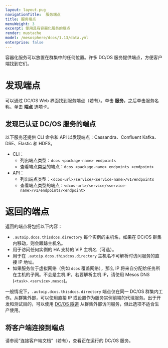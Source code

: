 ```yaml
---
layout: layout.pug
navigationTitle:  服务端点
title: 服务端点
menuWeight: 3
excerpt: 使用具有容器化服务的端点
render: mustache
model: /mesosphere/dcos/1.13/data.yml
enterprise: false
---
```



容器化服务可以放置在群集中的任何位置。许多 DC/OS 服务提供端点，方便客户端找到它们。

# 发现端点
可以通过 DC/OS Web 界面找到服务端点（若有）。单击 **服务**，之后单击服务名称。单击 **端点** 选项卡。

## 发现已认证 DC/OS 服务的端点
以下服务还提供 CLI 命令和 API 以发现端点：Cassandra、Confluent Kafka、DSE、Elastic 和 HDFS。

- CLI：
  - 列出端点类型：`dcos <package-name> endpoints`
  - 查看端点类型的端点：`dcos <package-name> endpoints <endpoint>`
- API：
  - 列出端点类型：`<dcos-url>/service/<service-name>/v1/endpoints`
  - 查看端点类型的端点：`<dcos-url>/service/<service-name>/v1/endpoints/<endpoint>`

# 返回的端点

返回的端点将包括以下内容：

- `.autoip.dcos.thisdcos.directory` 每个实例的主机名，如果在 DC/OS 群集内移动，则会跟踪主机名。
- 用于访问任何实例的 HA 支持的 VIP 主机名（可选）。
- 用于在 `.autoip.dcos.thisdcos.directory` 主机名不可解析时访问服务的直接 IP 地址。
- 如果服务位于虚拟网络（例如 `dcos` 覆盖网络），那么 IP 将来自分配给任务所在主机的子网。不会是主机 IP。若要解析主机 IP，请使用 Mesos DNS (`<task>.<service>.mesos`)。

一般情况下，`.autoip.dcos.thisdcos.directory` 端点仅在同一 DC/OS 群集内工作。从群集外部，可以使用直接 IP 或设置作为服务实例前端的代理服务。出于开发和测试目的，可以使用 [DC/OS 隧道](/mesosphere/dcos/1.13/developing-services/tunnel/) 从群集外部访问服务，但此选项不适合生产使用。

## 将客户端连接到端点
请参阅“连接客户端文档”（若有），查看正在运行的 DC/OS 服务。
